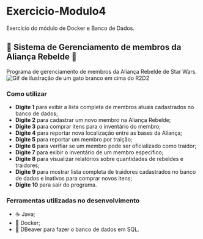 # Exercicio-Modulo4
Exercício do módulo de Docker e Banco de Dados.

## :milky_way: Sistema de Gerenciamento de membros da Aliança Rebelde :milky_way:
Programa de gerenciamento de membros da Aliança Rebelde de Star Wars.
![Gif de ilustração de um gato branco em cima do R2D2](https://media.giphy.com/media/v1.Y2lkPTc5MGI3NjExOWFta3hxOGt3ZHVyMG05OHkzaXdxem1jOXAyaWJ0Mzg0czIydzJxciZlcD12MV9pbnRlcm5hbF9naWZfYnlfaWQmY3Q9Zw/CRUeELrgxrOAGPDwR3/giphy.gif)

### Como utilizar
- **Digite 1** para exibir a lista completa de membros atuais cadastrados no banco de dados;
- **Digite 2** para cadastrar um novo membro na Aliança Rebelde;
- **Digite 3** para comprar itens para o inventário do membro;
- **Digite 4** para reportar nova localização entre as bases da Aliança;
- **Digite 5** para reportar um membro por traição;
- **Digite 6** para verifiar se um membro pode ser oficializado como traidor;
- **Digite 7** para exibir o inventário de um membro específico;
- **Digite 8** para visualizar relatórios sobre quantidades de rebeldes e traidores;
- **Digite 9** para mostrar lista completa de traidores cadastrados no banco de dados e inativos para comprar novos itens;
- **Digite 10** para sair do programa.

### Ferramentas utilizadas no desenvolvimento

- :coffee: Java;
- :whale: Docker;
- :beaver: DBeaver para fazer o banco de dados em SQL.
